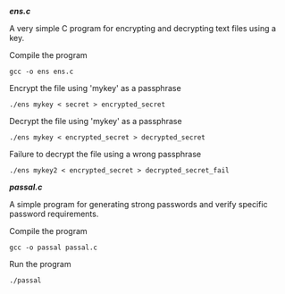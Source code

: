 ***ens.c***

A very simple C program for encrypting and decrypting text files using a key.

Compile the program
```
gcc -o ens ens.c
```

Encrypt the file using 'mykey' as a passphrase
```
./ens mykey < secret > encrypted_secret
```

Decrypt the file using 'mykey' as a passphrase
```
./ens mykey < encrypted_secret > decrypted_secret
```

Failure to decrypt the file using a wrong passphrase
```
./ens mykey2 < encrypted_secret > decrypted_secret_fail
```

***passal.c***

A simple program for generating strong passwords and verify specific password requirements.

Compile the program
```
gcc -o passal passal.c
```

Run the program
```
./passal
```